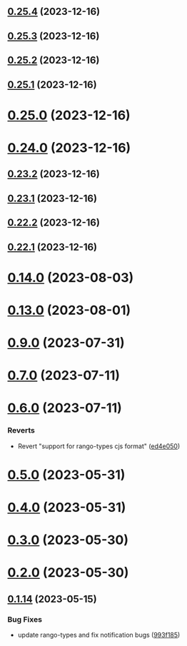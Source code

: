 ## [0.25.4](https://github.com/yeager-eren/rango-client/compare/provider-clover@0.25.3...provider-clover@0.25.4) (2023-12-16)



## [0.25.3](https://github.com/yeager-eren/rango-client/compare/provider-clover@0.25.2...provider-clover@0.25.3) (2023-12-16)



## [0.25.2](https://github.com/yeager-eren/rango-client/compare/provider-clover@0.25.1...provider-clover@0.25.2) (2023-12-16)



## [0.25.1](https://github.com/yeager-eren/rango-client/compare/provider-clover@0.25.0...provider-clover@0.25.1) (2023-12-16)



# [0.25.0](https://github.com/yeager-eren/rango-client/compare/provider-clover@0.24.0...provider-clover@0.25.0) (2023-12-16)



# [0.24.0](https://github.com/yeager-eren/rango-client/compare/provider-clover@0.23.2...provider-clover@0.24.0) (2023-12-16)



## [0.23.2](https://github.com/yeager-eren/rango-client/compare/provider-clover@0.23.1...provider-clover@0.23.2) (2023-12-16)



## [0.23.1](https://github.com/yeager-eren/rango-client/compare/provider-clover@0.22.2...provider-clover@0.23.1) (2023-12-16)



## [0.22.2](https://github.com/yeager-eren/rango-client/compare/provider-clover@0.22.1-next.69...provider-clover@0.22.2) (2023-12-16)



## [0.22.1](https://github.com/yeager-eren/rango-client/compare/provider-clover@0.23.0...provider-clover@0.22.1) (2023-12-16)



# [0.14.0](https://github.com/rango-exchange/rango-client/compare/provider-clover@0.13.0...provider-clover@0.14.0) (2023-08-03)



# [0.13.0](https://github.com/rango-exchange/rango-client/compare/provider-clover@0.12.0...provider-clover@0.13.0) (2023-08-01)



# [0.9.0](https://github.com/rango-exchange/rango-client/compare/provider-clover@0.8.0...provider-clover@0.9.0) (2023-07-31)



# [0.7.0](https://github.com/rango-exchange/rango-client/compare/provider-clover@0.6.0...provider-clover@0.7.0) (2023-07-11)



# [0.6.0](https://github.com/rango-exchange/rango-client/compare/provider-clover@0.5.0...provider-clover@0.6.0) (2023-07-11)


### Reverts

* Revert "support for rango-types cjs format" ([ed4e050](https://github.com/rango-exchange/rango-client/commit/ed4e050bfc0dcde7aeffa6b0d73b02080a5721eb))



# [0.5.0](https://github.com/rango-exchange/rango-client/compare/provider-clover@0.4.0...provider-clover@0.5.0) (2023-05-31)



# [0.4.0](https://github.com/rango-exchange/rango-client/compare/provider-clover@0.3.0...provider-clover@0.4.0) (2023-05-31)



# [0.3.0](https://github.com/rango-exchange/rango-client/compare/provider-clover@0.2.0...provider-clover@0.3.0) (2023-05-30)



# [0.2.0](https://github.com/rango-exchange/rango-client/compare/provider-clover@0.1.15...provider-clover@0.2.0) (2023-05-30)



## [0.1.14](https://github.com/rango-exchange/rango-client/compare/provider-clover@0.1.13...provider-clover@0.1.14) (2023-05-15)


### Bug Fixes

* update rango-types and fix notification bugs ([993f185](https://github.com/rango-exchange/rango-client/commit/993f185e0b8c5e5e15a2c65ba2d85d1f9c8daa90))



